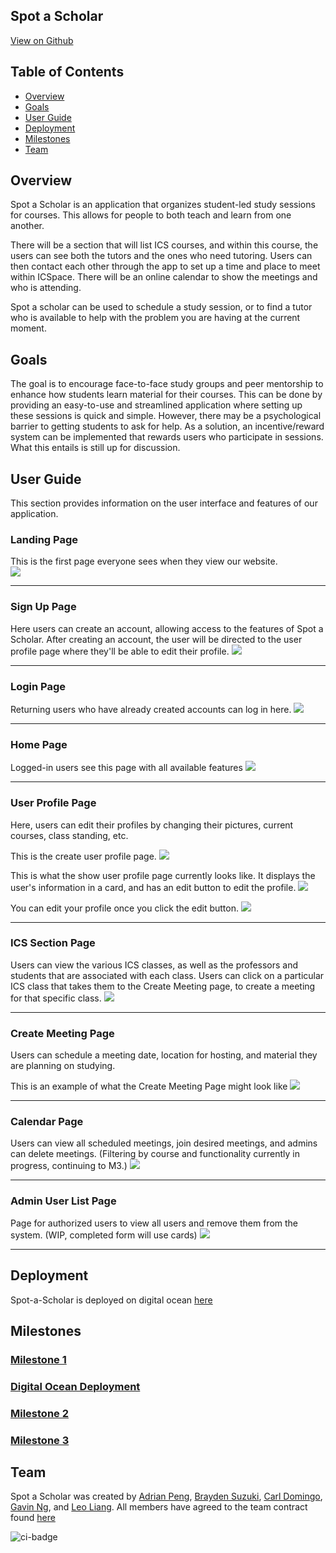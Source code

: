 ## Spot a Scholar 
[View on Github](https://github.com/spot-a-scholar)

## Table of Contents
* [Overview](#overview)
* [Goals](#goals)
* [User Guide](#user-guide)
* [Deployment](#deployment)
* [Milestones](#milestones)
* [Team](#team)

## Overview

Spot a Scholar is an application that organizes student-led study sessions for courses. This allows for people to both teach and learn from one another.

There will be a section that will list ICS courses, and within this course, the users can see both the tutors and the ones who need tutoring. Users can then contact each other through the app to set up a time and place to meet within ICSpace. There will be an online calendar to show the meetings and who is attending.

Spot a scholar can be used to schedule a study session, or to find a tutor who is available to help with the problem you are having at the current moment.

## Goals

The goal is to encourage face-to-face study groups and peer mentorship to enhance how students learn material for their courses. This can be done by providing an easy-to-use and streamlined application where setting up these sessions is quick and simple. However, there may be a psychological barrier to getting students to ask for help. As a solution, an incentive/reward system can be implemented that rewards users who participate in sessions. What this entails is still up for discussion. 

## User Guide

This section provides information on the user interface and features of our application.

### Landing Page
This is the first page everyone sees when they view our website.  
<img src="images/landing-page-mockup.jpg">
___

### Sign Up Page
Here users can create an account, allowing access to the features of Spot a Scholar. After creating an account, the user will be directed to the user profile page where they'll be able to edit their profile.
<img src="images/signup-page.png">
___

### Login Page
Returning users who have already created accounts can log in here.
<img src="images/login-page.png">
___

### Home Page
Logged-in users see this page with all available features
<img src="images/home-page-mockup.jpg">
___

### User Profile Page
Here, users can edit their profiles by changing their pictures, current courses, class standing, etc. 

This is the create user profile page.
<img src="images/create-user-profile.png">

This is what the show user profile page currently looks like. It displays the user's information in a card, and has an edit button to edit the profile.
<img  src="images/show-user-profile.png">

You can edit your profile once you click the edit button.
<img src="images/edit-user-profile.png">
___

### ICS Section Page
Users can view the various ICS classes, as well as the professors and students that are associated with each class. Users can click on a particular ICS class that takes them to the Create Meeting page, to create a meeting for that specific class.
<img src="images/ics-section-page-mockup.png">
___

### Create Meeting Page
Users can schedule a meeting date, location for hosting, and material they are planning on studying.

This is an example of what the Create Meeting Page might look like
<img src="images/create-meeting-mock.png">
___

### Calendar Page
Users can view all scheduled meetings, join desired meetings, and admins can delete meetings. (Filtering by course and functionality currently in progress, continuing to M3.)
<img src="images/calendar.png">
___

### Admin User List Page
Page for authorized users to view all users and remove them from the system. (WIP, completed form will use cards)
<img src="images/UserListAdmin-mockup.png">
___

## Deployment
Spot-a-Scholar is deployed on digital ocean [here](http://161.35.229.168)

## Milestones

### [Milestone 1](https://github.com/orgs/spot-a-scholar/projects/1/views/1)
### [Digital Ocean Deployment](http://161.35.229.168)
### [Milestone 2](https://github.com/orgs/spot-a-scholar/projects/5/views/1)
### [Milestone 3](https://github.com/orgs/spot-a-scholar/projects/6/views/1)

## Team
Spot a Scholar was created by [Adrian Peng](https://github.com/AdrianPeng02), [Brayden Suzuki](https://github.com/braydens02), [Carl Domingo](https://github.com/carld20), [Gavin Ng](https://github.com/Ng-Gavin), and [Leo Liang](https://github.com/leoliang22). All members have agreed to the team contract found [here](https://docs.google.com/document/d/1xYJmXnE_EMxqvXJQP85zjtr-adYrsPa7Yv8gQr9Bpp4/edit)

![ci-badge](https://github.com/spot-a-scholar/spot-a-scholar/workflows/spot-a-scholar/badge.svg)
